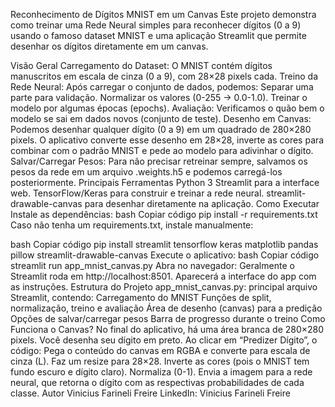Reconhecimento de Dígitos MNIST em um Canvas
Este projeto demonstra como treinar uma Rede Neural simples para reconhecer dígitos (0 a 9) usando o famoso dataset MNIST e uma aplicação Streamlit que permite desenhar os dígitos diretamente em um canvas.

Visão Geral
Carregamento do Dataset: O MNIST contém dígitos manuscritos em escala de cinza (0 a 9), com 28×28 pixels cada.
Treino da Rede Neural: Após carregar o conjunto de dados, podemos:
Separar uma parte para validação.
Normalizar os valores (0-255 → 0.0-1.0).
Treinar o modelo por algumas épocas (epochs).
Avaliação: Verificamos o quão bem o modelo se sai em dados novos (conjunto de teste).
Desenho em Canvas: Podemos desenhar qualquer dígito (0 a 9) em um quadrado de 280×280 pixels. O aplicativo converte esse desenho em 28×28, inverte as cores para combinar com o padrão MNIST e pede ao modelo para adivinhar o dígito.
Salvar/Carregar Pesos: Para não precisar retreinar sempre, salvamos os pesos da rede em um arquivo .weights.h5 e podemos carregá-los posteriormente.
Principais Ferramentas
Python 3
Streamlit para a interface web.
TensorFlow/Keras para construir e treinar a rede neural.
streamlit-drawable-canvas para desenhar diretamente na aplicação.
Como Executar
Instale as dependências:
bash
Copiar código
pip install -r requirements.txt
Caso não tenha um requirements.txt, instale manualmente:

bash
Copiar código
pip install streamlit tensorflow keras matplotlib pandas pillow streamlit-drawable-canvas
Execute o aplicativo:
bash
Copiar código
streamlit run app_mnist_canvas.py
Abra no navegador:
Geralmente o Streamlit roda em http://localhost:8501.
Aparecerá a interface do app com as instruções.
Estrutura do Projeto
app_mnist_canvas.py: principal arquivo Streamlit, contendo:
Carregamento do MNIST
Funções de split, normalização, treino e avaliação
Área de desenho (canvas) para a predição
Opções de salvar/carregar pesos
Barra de progresso durante o treino
Como Funciona o Canvas?
No final do aplicativo, há uma área branca de 280×280 pixels.
Você desenha seu dígito em preto.
Ao clicar em “Predizer Dígito”, o código:
Pega o conteúdo do canvas em RGBA e converte para escala de cinza (L).
Faz um resize para 28×28.
Inverte as cores (pois o MNIST tem fundo escuro e dígito claro).
Normaliza (0-1).
Envia a imagem para a rede neural, que retorna o dígito com as respectivas probabilidades de cada classe.
Autor
Vinicius Farineli Freire
LinkedIn: Vinicius Farineli Freire
